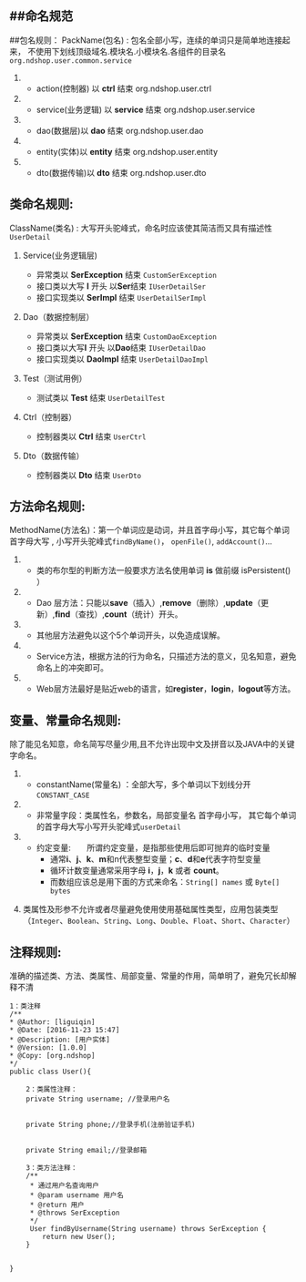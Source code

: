 ##命名规范
---
 ##包名规则：
 PackName(包名) : 包名全部小写，连续的单词只是简单地连接起来，
不使用下划线顶级域名.模块名.小模块名.各组件的目录名 `org.ndshop.user.common.service`

1. - action(控制器) 以 **ctrl** 结束 org.ndshop.user.ctrl
2. - service(业务逻辑) 以 **service** 结束 org.ndshop.user.service
3. - dao(数据层)以 **dao** 结束 org.ndshop.user.dao
4. - entity(实体)以 **entity** 结束 org.ndshop.user.entity
5. - dto(数据传输)以 **dto** 结束 org.ndshop.user.dto

## 类命名规则:
  ClassName(类名) : 大写开头驼峰式，命名时应该使其简洁而又具有描述性 `UserDetail`
  

1. Service(业务逻辑层)
    - 异常类以 **SerException** 结束 `CustomSerException`
    - 接口类以大写 **I** 开头 以**Ser**结束 `IUserDetailSer`
    - 接口实现类以 **SerImpl** 结束 `UserDetailSerImpl`

2. Dao（数据控制层）
    - 异常类以 **SerException** 结束 `CustomDaoException`
    - 接口类以大写**I** 开头 以**Dao**结束  `IUserDetailDao`
    - 接口实现类以 **DaoImpl** 结束 `UserDetailDaoImpl`

3. Test（测试用例）
    - 测试类以 **Test** 结束 `UserDetailTest`
4. Ctrl（控制器）
    - 控制器类以 **Ctrl** 结束 `UserCtrl`
5. Dto（数据传输）
    - 控制器类以 **Dto** 结束 `UserDto`
    
## 方法命名规则:
 MethodName(方法名)：第一个单词应是动词，并且首字母小写，其它每个单词首字母大写 ,
    小写开头驼峰式`findByName()`， `openFile()`, `addAccount()`... 

1.   - 类的布尔型的判断方法一般要求方法名使用单词 **is** 做前缀 isPersistent() ）
2.   - Dao 层方法：只能以**save**（插入）,**remove**（删除）,**update**（更新）,**find**（查找）,**count**（统计）开头。
3.   - 其他层方法避免以这个5个单词开头，以免造成误解。
4.   - Service方法，根据方法的行为命名，只描述方法的意义，见名知意，避免命名上的冲突即可。
5.   - Web层方法最好是贴近web的语言，如**register**，**login**，**logout**等方法。

## 变量、常量命名规则:
 除了能见名知意，命名简写尽量少用,且不允许出现中文及拼音以及JAVA中的关键字命名。

1. - constantName(常量名) ：全部大写，多个单词以下划线分开`CONSTANT_CASE`

2. - 非常量字段：类属性名，参数名，局部变量名  首字母小写，
     其它每个单词的首字母大写小写开头驼峰式`userDetail`

3. - 约定变量:　　所谓约定变量，是指那些使用后即可抛弃的临时变量
     - 通常**i**、**j**、**k**、**m**和n代表整型变量；**c**、**d**和**e**代表字符型变量
     - 循环计数变量通常采用字母 **i**，**j**，**k** 或者 **count**。
     - 而数组应该总是用下面的方式来命名：`String[] names` 或 `Byte[] bytes`

4. 类属性及形参不允许或者尽量避免使用使用基础属性类型，应用包装类型（`Integer`、`Boolean`、`String`、`Long`、`Double`、`Float`、`Short`、`Character`）


## 注释规则:
 准确的描述类、方法、类属性、局部变量、常量的作用，简单明了，避免冗长却解释不清

    
    1：类注释
    /**
    * @Author: [liguiqin]
    * @Date: [2016-11-23 15:47]
    * @Description: [用户实体]
    * @Version: [1.0.0]
    * @Copy: [org.ndshop]
    */
    public class User(){
    
        2：类属性注释：
        private String username; //登录用户名
    
    
        private String phone;//登录手机(注册验证手机)
    
    
        private String email;//登录邮箱
    
        3：类方法注释：
        /**
         * 通过用户名查询用户
         * @param username 用户名
         * @return 用户
         * @throws SerException
         */
         User findByUsername(String username) throws SerException {
            return new User();
        }
    
    
    }
    

 
